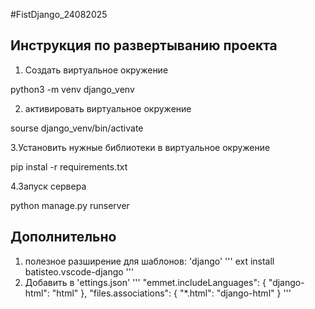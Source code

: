 #FistDjango_24082025

## Инструкция по развертыванию проекта
1. Создать виртуальное окружение

python3 -m venv django_venv

2. активировать виртуальное окружение

sourse django_venv/bin/activate

3.Установить нужные библиотеки в виртуальное окружение

pip instal -r requirements.txt

4.Запуск сервера

python manage.py runserver

## Дополнительно
1. полезное разширение для шаблонов: 'django'
'''
ext install batisteo.vscode-django
'''
2. Добавить в 'ettings.json'
'''
    "emmet.includeLanguages": {
        "django-html": "html"
    },
    "files.associations": {
        "*.html": "django-html"
    }
'''

